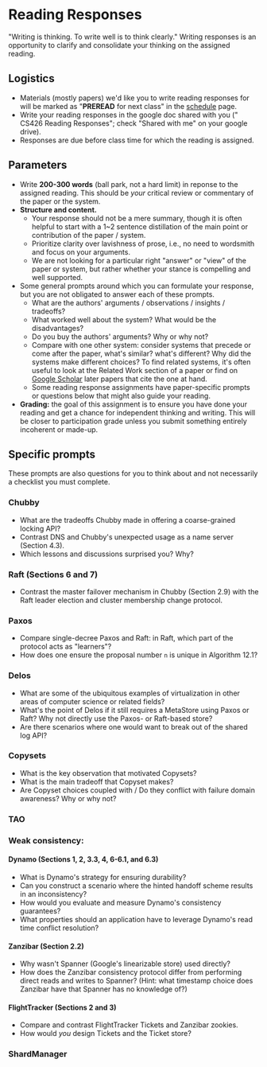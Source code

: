 # Reading Responses
"Writing is thinking. To write well is to think clearly." Writing responses is an opportunity to clarify and consolidate your thinking on the assigned reading.

## Logistics
* Materials (mostly papers) we'd like you to write reading responses for will be marked as "**PREREAD** for next class" in the [schedule](http://cs426.cloud/schedule.shtml) page.
* Write your reading responses in the google doc shared with you ("<NetID> CS426 Reading Responses"; check "Shared with me" on your google drive).
* Responses are due before class time for which the reading is assigned.

## Parameters
* Write **200-300 words** (ball park, not a hard limit) in reponse to the assigned reading. This should be _your_ critical review or commentary of the paper or the system.
* **Structure and content.**
  * Your response should not be a mere summary, though it is often helpful to start with a 1~2 sentence distillation of the main point or contribution of the paper / system.
  * Prioritize clarity over lavishness of prose, i.e., no need to wordsmith and focus on your arguments.
  * We are not looking for a particular right "answer" or "view" of the paper or system, but rather whether your stance is compelling and well supported.
* Some general prompts around which you can formulate your response, but you are not obligated to answer each of these prompts.
  * What are the authors' arguments / observations / insights / tradeoffs?
  * What worked well about the system? What would be the disadvantages?
  * Do you buy the authors' arguments? Why or why not?
  * Compare with one other system: consider systems that precede or come after the paper, what's similar? what's different? Why did the systems make different choices? To find related systems, it's often useful to look at the Related Work section of a paper or find on [Google Scholar](https://scholar.google.com/) later papers that cite the one at hand.
  * Some reading response assignments have paper-specific prompts or questions below that might also guide your reading.
* **Grading:** the goal of this assignment is to ensure you have done your reading and get a chance for independent thinking and writing. This will be closer to participation grade unless you submit something entirely incoherent or made-up.

## Specific prompts
These prompts are also questions for you to think about and not necessarily a checklist you must complete.

### Chubby
* What are the tradeoffs Chubby made in offering a coarse-grained locking API?
* Contrast DNS and Chubby's unexpected usage as a name server (Section 4.3).
* Which lessons and discussions surprised you? Why?

### Raft (Sections 6 and 7)
* Contrast the master failover mechanism in Chubby (Section 2.9) with the Raft leader election and cluster membership change protocol.

### Paxos
* Compare single-decree Paxos and Raft: in Raft, which part of the protocol acts as "learners"?
* How does one ensure the proposal number `n` is unique in Algorithm 12.1?

### Delos
* What are some of the ubiquitous examples of virtualization in other areas of computer science or related fields?
* What's the point of Delos if it still requires a MetaStore using Paxos or Raft? Why not directly use the Paxos- or Raft-based store?
* Are there scenarios where one would want to break out of the shared log API?

### Copysets
* What is the key observation that motivated Copysets?
* What is the main tradeoff that Copyset makes?
* Are Copyset choices coupled with / Do they conflict with failure domain awareness? Why or why not?

### TAO

### Weak consistency:
#### Dynamo (Sections 1, 2, 3.3, 4, 6-6.1, and 6.3)
* What is Dynamo's strategy for ensuring durability?
* Can you construct a scenario where the hinted handoff scheme results in an inconsistency?
* How would you evaluate and measure Dynamo's consistency guarantees?
* What properties should an application have to leverage Dynamo's read time conflict resolution?

#### Zanzibar (Section 2.2)
* Why wasn't Spanner (Google's linearizable store) used directly?
* How does the Zanzibar consistency protocol differ from performing direct reads and writes to Spanner? (Hint: what timestamp choice does Zanzibar have that Spanner has no knowledge of?)

#### FlightTracker (Sections 2 and 3)
* Compare and contrast FlightTracker Tickets and Zanzibar zookies.
* How would _you_ design Tickets and the Ticket store?

### ShardManager
